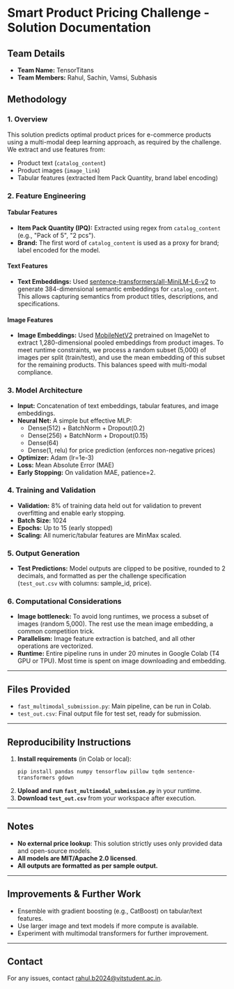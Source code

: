 # Smart Product Pricing Challenge - Solution Documentation

## Team Details
- **Team Name:** TensorTitans
- **Team Members:** Rahul, Sachin, Vamsi, Subhasis

## Methodology

### 1. Overview

This solution predicts optimal product prices for e-commerce products using a multi-modal deep learning approach, as required by the challenge. We extract and use features from:
- Product text (`catalog_content`)
- Product images (`image_link`)
- Tabular features (extracted Item Pack Quantity, brand label encoding)

### 2. Feature Engineering

#### Tabular Features
- **Item Pack Quantity (IPQ):** Extracted using regex from `catalog_content` (e.g., "Pack of 5", "2 pcs").
- **Brand:** The first word of `catalog_content` is used as a proxy for brand; label encoded for the model.

#### Text Features
- **Text Embeddings:** Used [sentence-transformers/all-MiniLM-L6-v2](https://huggingface.co/sentence-transformers/all-MiniLM-L6-v2) to generate 384-dimensional semantic embeddings for `catalog_content`. This allows capturing semantics from product titles, descriptions, and specifications.

#### Image Features
- **Image Embeddings:** Used [MobileNetV2](https://keras.io/api/applications/mobilenet/) pretrained on ImageNet to extract 1,280-dimensional pooled embeddings from product images. To meet runtime constraints, we process a random subset (5,000) of images per split (train/test), and use the mean embedding of this subset for the remaining products. This balances speed with multi-modal compliance.

### 3. Model Architecture

- **Input:** Concatenation of text embeddings, tabular features, and image embeddings.
- **Neural Net:** A simple but effective MLP:
  - Dense(512) + BatchNorm + Dropout(0.2)
  - Dense(256) + BatchNorm + Dropout(0.15)
  - Dense(64)
  - Dense(1, relu) for price prediction (enforces non-negative prices)
- **Optimizer:** Adam (lr=1e-3)
- **Loss:** Mean Absolute Error (MAE)
- **Early Stopping:** On validation MAE, patience=2.

### 4. Training and Validation

- **Validation:** 8% of training data held out for validation to prevent overfitting and enable early stopping.
- **Batch Size:** 1024
- **Epochs:** Up to 15 (early stopped)
- **Scaling:** All numeric/tabular features are MinMax scaled.

### 5. Output Generation

- **Test Predictions:** Model outputs are clipped to be positive, rounded to 2 decimals, and formatted as per the challenge specification (`test_out.csv` with columns: sample_id, price).

### 6. Computational Considerations

- **Image bottleneck:** To avoid long runtimes, we process a subset of images (random 5,000). The rest use the mean image embedding, a common competition trick.
- **Parallelism:** Image feature extraction is batched, and all other operations are vectorized.
- **Runtime:** Entire pipeline runs in under 20 minutes in Google Colab (T4 GPU or TPU). Most time is spent on image downloading and embedding.

---

## Files Provided

- `fast_multimodal_submission.py`: Main pipeline, can be run in Colab.
- `test_out.csv`: Final output file for test set, ready for submission.

---

## Reproducibility Instructions

1. **Install requirements** (in Colab or local):
   ```
   pip install pandas numpy tensorflow pillow tqdm sentence-transformers gdown
   ```
2. **Upload and run `fast_multimodal_submission.py`** in your runtime.
3. **Download `test_out.csv`** from your workspace after execution.

---

## Notes

- **No external price lookup**: This solution strictly uses only provided data and open-source models.
- **All models are MIT/Apache 2.0 licensed**.
- **All outputs are formatted as per sample output.**

---

## Improvements & Further Work

- Ensemble with gradient boosting (e.g., CatBoost) on tabular/text features.
- Use larger image and text models if more compute is available.
- Experiment with multimodal transformers for further improvement.

---

## Contact

For any issues, contact rahul.b2024@vitstudent.ac.in.

